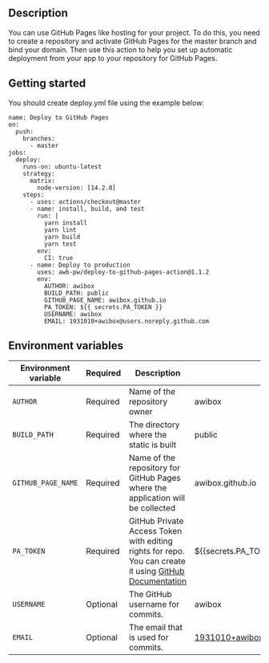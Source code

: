 ## Description
You can use GitHub Pages like hosting for your project. 
To do this, you need to create a repository and activate GitHub Pages for the master branch and bind your domain.
Then use this action to help you set up automatic deployment from your app to your repository for GitHub Pages.

## Getting started
You should create deploy.yml file using the example below:
```
name: Deploy to GitHub Pages
on:
  push:
    branches:
      - master
jobs:
  deploy:
    runs-on: ubuntu-latest
    strategy:
      matrix:
        node-version: [14.2.0]
    steps:
      - uses: actions/checkout@master
      - name: install, build, and test
        run: |
          yarn install
          yarn lint
          yarn build
          yarn test
        env:
          CI: true
      - name: Deploy to production
        uses: awb-pw/deploy-to-github-pages-action@1.1.2
        env:
          AUTHOR: awibox
          BUILD_PATH: public
          GITHUB_PAGE_NAME: awibox.github.io
          PA_TOKEN: ${{ secrets.PA_TOKEN }}
          USERNAME: awibox
          EMAIL: 1931010+awibox@users.noreply.github.com
```

## Environment variables
|Environment variable|Required|Description|Example|
|--------------------|--------|-----------|-------|
|`AUTHOR`|Required|Name of the repository owner|awibox|
|`BUILD_PATH`|Required|The directory where the static is built| public
|`GITHUB_PAGE_NAME`|Required|Name of the repository for GitHub Pages where the application will be collected|awibox.github.io|
|`PA_TOKEN`|Required|GitHub Private Access Token with editing rights for repo. You can create it using [GitHub Documentation](https://help.github.com/en/articles/creating-a-personal-access-token-for-the-command-line)|${{secrets.PA_TOKEN}}|
|`USERNAME`|Optional|The GitHub username for commits.|awibox|
|`EMAIL`|Optional|The email that is used for commits.|1931010+awibox@users.noreply.github.com|

